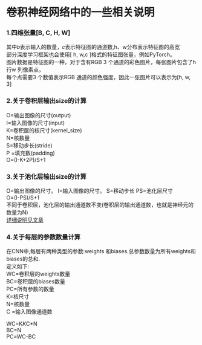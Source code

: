 # 卷积神经网络中的一些相关说明
### 1.四维张量[B, C, H, W]  
其中𝑏表示输入的数量，𝑐表示特征图的通道数,h、w分布表示特征图的高宽  
部分深度学习框架也会使用[ h, w,c ]格式的特征图张量，例如PyTorch。    
图片数据是特征图的一种，对于含有RGB 3 个通道的彩色图片，每张图片包含了h 行w 列像素点，  
每个点需要3 个数值表示RGB 通道的颜色强度，因此一张图片可以表示为[h, w, 3]  
### 2.关于卷积层输出size的计算
O=输出图像的尺寸(output)  
I=输入图像的尺寸(input)  
K=卷积层的核尺寸(kernel_size)  
N=核数量  
S=移动步长(stride)  
P =填充数(padding)  
O=(I-K+2P)/S+1

### 3.关于池化层输出size的计算
O=输出图像的尺寸。
I=输入图像的尺寸。
S=移动步长
PS=池化层尺寸  
O=(I-PS)/S+1  
不同于卷积层，池化层的输出通道数不变(卷积层的输出通道数，也就是神经元的数量为N)  
[详细说明见文章](https://zhuanlan.zhihu.com/p/414328961#:~:text=K%3D%E5%8D%B7%E7%A7%AF%E5%B1%82%E7%9A%84%E6%A0%B8%E5%B0%BA%E5%AF%B8%20N%3D%E6%A0%B8%E6%95%B0%E9%87%8F%20S%3D%E7%A7%BB%E5%8A%A8%E6%AD%A5%E9%95%BF%20P%20%3D%E5%A1%AB%E5%85%85%E6%95%B0,%E8%BE%93%E5%87%BA%E5%9B%BE%E5%83%8F%E5%B0%BA%E5%AF%B8%E7%9A%84%E8%AE%A1%E7%AE%97%E5%85%AC%E5%BC%8F%E5%A6%82%E4%B8%8B%EF%BC%9A%20%E8%BE%93%E5%87%BA%E5%9B%BE%E5%83%8F%E7%9A%84%E9%80%9A%E9%81%93%E6%95%B0%E7%AD%89%E4%BA%8E%E6%A0%B8%E6%95%B0%E9%87%8FN%E3%80%82%20%E7%A4%BA%E4%BE%8B%EF%BC%9AAlexNet%E4%B8%AD%E8%BE%93%E5%85%A5%E5%9B%BE%E5%83%8F%E7%9A%84%E5%B0%BA%E5%AF%B8%E4%B8%BA227%2A227%2A3.%E7%AC%AC%E4%B8%80%E4%B8%AA%E5%8D%B7%E7%A7%AF%E5%B1%82%E6%9C%8996%E4%B8%AA%E5%B0%BA%E5%AF%B8%E4%B8%BA11%2A11%2A3%E7%9A%84%E6%A0%B8%E3%80%82%20%E6%AD%A5%E9%95%BF%E4%B8%BA4%EF%BC%8C%E5%A1%AB%E5%85%85%E4%B8%BA0.%20%E8%BE%93%E5%87%BA%E7%9A%84%E5%9B%BE%E5%83%8F%E4%B8%BA55%2A55%2A96%EF%BC%88%E6%AF%8F%E4%B8%AA%E6%A0%B8%E5%AF%B9%E5%BA%941%E4%B8%AA%E9%80%9A%E9%81%93%EF%BC%89%E3%80%82)  
### 4.关于每层的参数数量计算
在CNN中,每层有两种类型的参数:weights 和biases.总参数数量为所有weights和biases的总和.  
定义如下:  
WC=卷积层的weights数量  
BC=卷积层的biases数量  
PC=所有参数的数量  
K=核尺寸  
N=核数量  
C =输入图像通道数  
  
WC=K*K*C*N  
BC=N  
PC=WC-BC  
